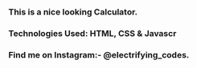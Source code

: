 ### This is a nice looking Calculator.

### Technologies Used: HTML, CSS & Javascr

### Find me on Instagram:- @electrifying_codes.